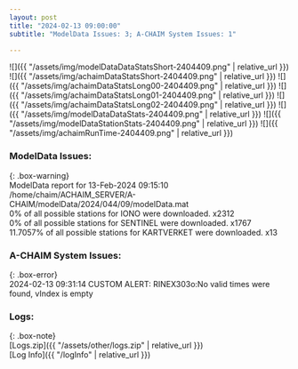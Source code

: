```yaml
---
layout: post
title: "2024-02-13 09:00:00"
subtitle: "ModelData Issues: 3; A-CHAIM System Issues: 1"

---
```


![]({{ "/assets/img/modelDataDataStatsShort-2404409.png" | relative_url }})
![]({{ "/assets/img/achaimDataStatsShort-2404409.png" | relative_url }})
![]({{ "/assets/img/achaimDataStatsLong00-2404409.png" | relative_url }})
![]({{ "/assets/img/achaimDataStatsLong01-2404409.png" | relative_url }})
![]({{ "/assets/img/achaimDataStatsLong02-2404409.png" | relative_url }})
![]({{ "/assets/img/modelDataDataStats-2404409.png" | relative_url }})
![]({{ "/assets/img/modelDataStationStats-2404409.png" | relative_url }})
![]({{ "/assets/img/achaimRunTime-2404409.png" | relative_url }})


### ModelData Issues:  
  
{: .box-warning}  
 ModelData report for 13-Feb-2024 09:15:10   
 /home/chaim/ACHAIM_SERVER/A-CHAIM/modelData/2024/044/09/modelData.mat   
 0% of all possible stations for IONO were downloaded. x2312   
 0% of all possible stations for SENTINEL were downloaded. x1767   
 11.7057% of all possible stations for KARTVERKET were downloaded. x13   
  
### A-CHAIM System Issues:  
  
{: .box-error}  
2024-02-13 09:31:14 CUSTOM ALERT: RINEX303o:No valid times were found, vIndex is empty  

### Logs:  
  
{: .box-note}  
[Logs.zip]({{ "/assets/other/logs.zip" | relative_url }})  
[Log Info]({{ "/logInfo" | relative_url }})  
